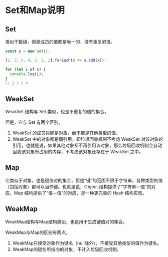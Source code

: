# Set和Map说明

## Set

类似于数组，但是成员的值都是唯一的，没有重复的值。

```javascript
const s = new Set();

[2, 3, 5, 4, 5, 2, 2].forEach(x => s.add(x));

for (let i of s) {
  console.log(i);
}
// 2 3 5 4
```

## WeakSet

WeakSet 结构与 Set 类似，也是不重复的值的集合。

但是，它与 Set 有两个区别。

1. WeakSet 的成员只能是对象，而不能是其他类型的值。
2. WeakSet 中的对象都是弱引用，即垃圾回收机制不考虑 WeakSet 对该对象的引用，也就是说，如果其他对象都不再引用该对象，那么垃圾回收机制会自动回收该对象所占用的内存，不考虑该对象还存在于 WeakSet 之中。

## Map

它类似于对象，也是键值对的集合，但是“键”的范围不限于字符串，各种类型的值（包括对象）都可以当作键。也就是说，Object 结构提供了“字符串—值”的对应，Map 结构提供了“值—值”的对应，是一种更完善的 Hash 结构实现。

## WeakMap

WeakMap结构与Map结构类似，也是用于生成键值对的集合。

WeakMap与Map的区别有两点。

1. WeakMap只接受对象作为键名（null除外），不接受其他类型的值作为键名。
2. WeakMap的键名所指向的对象，不计入垃圾回收机制。
